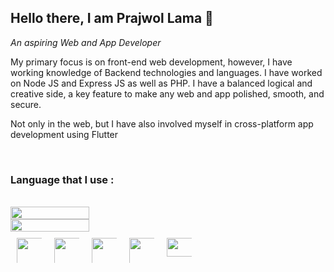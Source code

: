  ## Hello there, I am Prajwol Lama 👋

*An aspiring Web and App Developer*

<p align="left">My primary focus is on front-end web development, however, I have working knowledge of Backend technologies and languages. I have worked on Node JS and Express JS as well as PHP. I have a balanced logical and creative side, a key feature to make any web and app polished, smooth, and secure.</p>

<p align="left">Not only in the web, but I have also involved myself in cross-platform app development using Flutter</p>
</br>
<h3>Language that I use :</h3>
</br>
<div class="cont" style="display:flex; flex-direction:column;">
<img  width="50%" src="https://github-readme-stats.vercel.app/api/top-langs/?username=prajwol32547&layout=compact&exclude_repo=github-readme-stats)"/>
<img width="50%" src="https://github-readme-streak-stats.herokuapp.com/?user=prajwol32547&theme=horizon"/></div>

<div class="container" style="display:flex;">
<img style="margin:10px; max-width:40px; max-height:40px" src="https://w7.pngwing.com/pngs/168/443/png-transparent-flutter-logo-flutter-software-logo-social-media-logo-logo-technology-logo-3d-icon.png" width="70px"/>

<img style="margin:10px;max-width:40px; max-height:40px" src="https://dwglogo.com/wp-content/uploads/2017/09/1460px-React_logo.png" width="70px"/>

<img style="margin:10px;max-width:40px; max-height:40px" src="https://encrypted-tbn0.gstatic.com/images?q=tbn:ANd9GcTPWXoi7cy3HEsFJ8kqj7FQisLz0IBP9r7hW-4RysSgRZKI0BLQm46I0nn-PwKi2112FaU&usqp=CAU" width="70px" />

<img style="margin:10px;max-width:40px; max-height:40px" src="https://vistaran-tech.s3.ap-south-1.amazonaws.com/wp-content/uploads/2022/05/13104926/nodejs-logo.png" width="70px" />

<img style="margin:10px;max-width:40px; max-height:40px" src="https://encrypted-tbn0.gstatic.com/images?q=tbn:ANd9GcRpGgNSPRVm39iH4cj6zG4IgW_wA6GWdxscSdCNJ43dHw&s" height="30" width="70px" />

</div>
